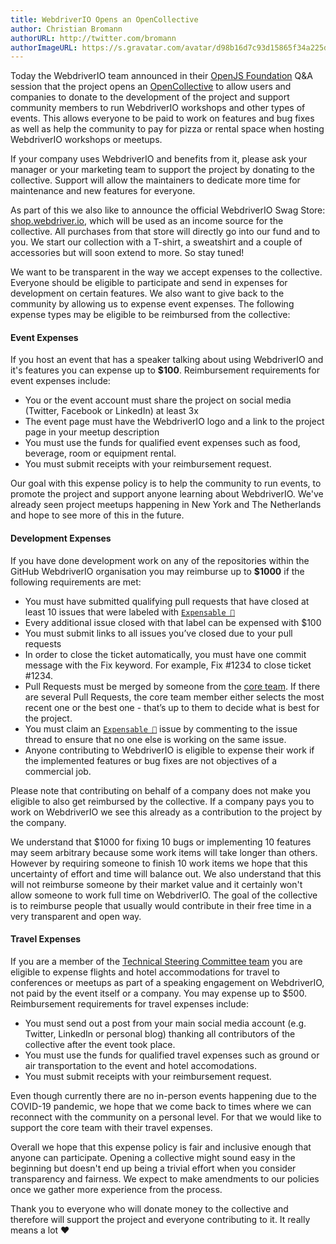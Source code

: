 ```yaml
---
title: WebdriverIO Opens an OpenCollective
author: Christian Bromann
authorURL: http://twitter.com/bromann
authorImageURL: https://s.gravatar.com/avatar/d98b16d7c93d15865f34a225dd4b1254?s=80
---
```


Today the WebdriverIO team announced in their [OpenJS Foundation](https://openjsf.org/) Q&A session that the project opens an [OpenCollective](https://opencollective.com/webdriverio) to allow users and companies to donate to the development of the project and support community members to run WebdriverIO workshops and other types of events. This allows everyone to be paid to work on features and bug fixes as well as help the community to pay for pizza or rental space when hosting WebdriverIO workshops or meetups.

If your company uses WebdriverIO and benefits from it, please ask your manager or your marketing team to support the project by donating to the collective. Support will allow the maintainers to dedicate more time for maintenance and new features for everyone.

As part of this we also like to announce the official WebdriverIO Swag Store: [shop.webdriver.io](http://shop.webdriver.io), which will be used as an income source for the collective. All purchases from that store will directly go into our fund and to you. We start our collection with a T-shirt, a sweatshirt and a couple of accessories but will soon extend to more. So stay tuned!

We want to be transparent in the way we accept expenses to the collective. Everyone should be eligible to participate and send in expenses for development on certain features. We also want to give back to the community by allowing us to expense event expenses. The following expense types may be eligible to be reimbursed from the collective:

#### Event Expenses

If you host an event that has a speaker talking about using WebdriverIO and it's features you can expense up to __$100__. Reimbursement requirements for event expenses include:

- You or the event account must share the project on social media (Twitter, Facebook or LinkedIn) at least 3x
- The event page must have the WebdriverIO logo and a link to the project page in your meetup description
- You must use the funds for qualified event expenses such as food, beverage, room or equipment rental.
- You must submit receipts with your reimbursement request.

Our goal with this expense policy is to help the community to run events, to promote the project and support anyone learning about WebdriverIO. We've already seen project meetups happening in New York and The Netherlands and hope to see more of this in the future.

#### Development Expenses

If you have done development work on any of the repositories within the GitHub WebdriverIO organisation you may reimburse up to __$1000__ if the following requirements are met:

- You must have submitted qualifying pull requests that have closed at least 10 issues that were labeled with [`Expensable 💸`](https://github.com/webdriverio/webdriverio/labels/Expensable%20%F0%9F%92%B8)
- Every additional issue closed with that label can be expensed with $100
- You must submit links to all issues you’ve closed due to your pull requests
- In order to close the ticket automatically, you must have one commit message with the Fix keyword. For example, Fix #1234 to close ticket #1234.
- Pull Requests must be merged by someone from the [core team](https://github.com/webdriverio/webdriverio/blob/main/AUTHORS.md#tsc-technical-steering-committee). If there are several Pull Requests, the core team member either selects the most recent one or the best one - that’s up to them to decide what is best for the project.
- You must claim an [`Expensable 💸`](https://github.com/webdriverio/webdriverio/labels/Expensable%20%F0%9F%92%B8) issue by commenting to the issue thread to ensure that no one else is working on the same issue.
- Anyone contributing to WebdriverIO is eligible to expense their work if the implemented features or bug fixes are not objectives of a commercial job.

Please note that contributing on behalf of a company does not make you eligible to also get reimbursed by the collective. If a company pays you to work on WebdriverIO we see this already as a contribution to the project by the company.

We understand that $1000 for fixing 10 bugs or implementing 10 features may seem arbitrary because some work items will take longer than others. However by requiring someone to finish 10 work items we hope that this uncertainty of effort and time will balance out. We also understand that this will not reimburse someone by their market value and it certainly won't allow someone to work full time on WebdriverIO. The goal of the collective is to reimburse people that usually would contribute in their free time in a very transparent and open way.

#### Travel Expenses

If you are a member of the [Technical Steering Committee team](https://github.com/webdriverio/webdriverio/blob/main/AUTHORS.md#tsc-technical-steering-committee) you are eligible to expense flights and hotel accommodations for travel to conferences or meetups as part of a speaking engagement on WebdriverIO, not paid by the event itself or a company. You may expense up to $500. Reimbursement requirements for travel expenses include:

- You must send out a post from your main social media account (e.g. Twitter, LinkedIn or personal blog) thanking all contributors of the collective after the event took place.
- You must use the funds for qualified travel expenses such as ground or air transportation to the event and hotel accomodations.
- You must submit receipts with your reimbursement request.

Even though currently there are no in-person events happening due to the COVID-19 pandemic, we hope that we come back to times where we can reconnect with the community on a personal level. For that we would like to support the core team with their travel expenses.

Overall we hope that this expense policy is fair and inclusive enough that anyone can participate. Opening a collective might sound easy in the beginning but doesn't end up being a trivial effort when you consider transparency and fairness. We expect to make amendments to our policies once we gather more experience from the process.

Thank you to everyone who will donate money to the collective and therefore will support the project and everyone contributing to it. It really means a lot ❤️

